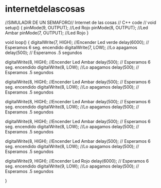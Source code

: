 # internetdelascosas
//SIMULADIR DE UN SEMAFORO//
Internet de las cosas
// C++ code
//
void setup()
{
  pinMode(9, OUTPUT); //Led Rojo
  pinMode(8, OUTPUT); //Led Ambar
  pinMode(7, OUTPUT); //Led Rojo
}

void loop()
{
  digitalWrite(7, HIGH); //Encender Led verde
  delay(6000); // Esperamos 6 seg. encendido
  digitalWrite(7, LOW); //Lo apagamos 
  delay(500); // Esperamos .5 segundos
  
  
  digitalWrite(8, HIGH); //Encender Led Ambar
  delay(500); // Esperamos 6 seg. encendido
  digitalWrite(8, LOW); //Lo apagamos 
  delay(500); // Esperamos .5 segundos
  
  digitalWrite(8, HIGH); //Encender Led Ambar
  delay(500); // Esperamos 6 seg. encendido
  digitalWrite(8, LOW); //Lo apagamos 
  delay(500); // Esperamos .5 segundos
  
  digitalWrite(8, HIGH); //Encender Led Ambar
  delay(500); // Esperamos 6 seg. encendido
  digitalWrite(8, LOW); //Lo apagamos 
  delay(500); // Esperamos .5 segundos
  
  digitalWrite(8, HIGH); //Encender Led Ambar
  delay(500); // Esperamos 6 seg. encendido
  digitalWrite(8, LOW); //Lo apagamos 
  delay(500); // Esperamos .5 segundos
  
  digitalWrite(8, HIGH); //Encender Led Ambar
  delay(500); // Esperamos 6 seg. encendido
  digitalWrite(8, LOW); //Lo apagamos 
  delay(500); // Esperamos .5 segundos
  
  digitalWrite(9, HIGH); //Encender Led Rojo
  delay(6000); // Esperamos 6 seg. encendido
  digitalWrite(9, LOW); //Lo apagamos 
  delay(500); // Esperamos .5 segundos
  
  
}
